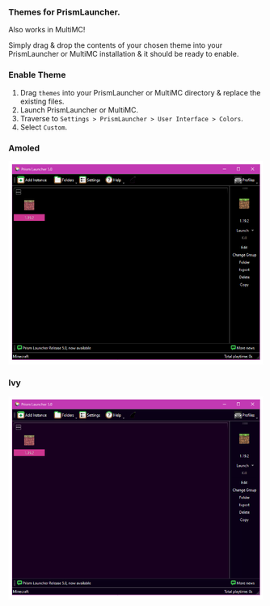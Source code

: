 
### Themes for PrismLauncher.
Also works in MultiMC!

Simply drag & drop the contents of your chosen theme into your PrismLauncher or MultiMC installation & it should be ready to enable.

### Enable Theme

1. Drag `themes` into your PrismLauncher or MultiMC directory & replace the existing files.
2. Launch PrismLauncher or MultiMC.
3. Traverse to `Settings > PrismLauncher > User Interface > Colors`.
4. Select `Custom`.

### Amoled
![Logo](./amoled.png)

### Ivy
![Logo](./ivy.png)
